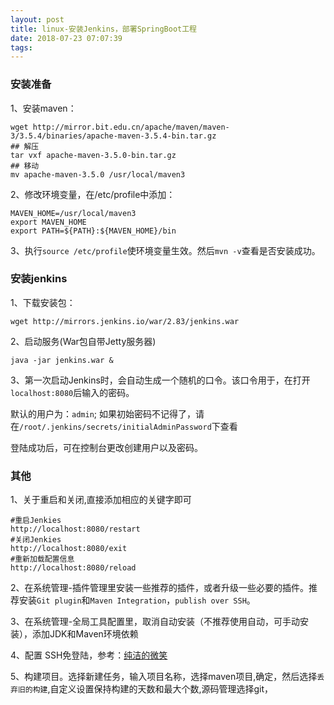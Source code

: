 ```yaml
---
layout: post
title: linux-安装Jenkins，部署SpringBoot工程
date: 2018-07-23 07:07:39
tags:
---
```


### 安装准备
1、安装maven：
```
wget http://mirror.bit.edu.cn/apache/maven/maven-3/3.5.4/binaries/apache-maven-3.5.4-bin.tar.gz
## 解压
tar vxf apache-maven-3.5.0-bin.tar.gz
## 移动
mv apache-maven-3.5.0 /usr/local/maven3
```
2、修改环境变量，在/etc/profile中添加：
```
MAVEN_HOME=/usr/local/maven3
export MAVEN_HOME
export PATH=${PATH}:${MAVEN_HOME}/bin
```
3、执行`source /etc/profile`使环境变量生效。然后`mvn -v`查看是否安装成功。

<!-- more -->

### 安装jenkins
1、下载安装包：
```
wget http://mirrors.jenkins.io/war/2.83/jenkins.war
```
2、启动服务(War包自带Jetty服务器)
```
java -jar jenkins.war &
```
3、第一次启动Jenkins时，会自动生成一个随机的口令。该口令用于，在打开`localhost:8080`后输入的密码。

默认的用户为：`admin`;
如果初始密码不记得了，请在`/root/.jenkins/secrets/initialAdminPassword`下查看

登陆成功后，可在控制台更改创建用户以及密码。

### 其他
1、关于重启和关闭,直接添加相应的关键字即可
```
#重启Jenkies
http://localhost:8080/restart
#关闭Jenkies
http://localhost:8080/exit
#重新加载配置信息
http://localhost:8080/reload

```

2、在系统管理-插件管理里安装一些推荐的插件，或者升级一些必要的插件。推荐安装`Git plugin`和`Maven Integration`，`publish over SSH`。

3、在系统管理-全局工具配置里，取消自动安装（不推荐使用自动，可手动安装），添加JDK和Maven环境依赖

4、配置 SSH免登陆，参考：[纯洁的微笑](http://www.ityouknow.com/springboot/2017/11/11/springboot-jenkins.html)

5、构建项目。选择新建任务，输入项目名称，选择maven项目,确定，然后选择`丢弃旧的构建`,自定义设置保持构建的天数和最大个数,源码管理选择git，




